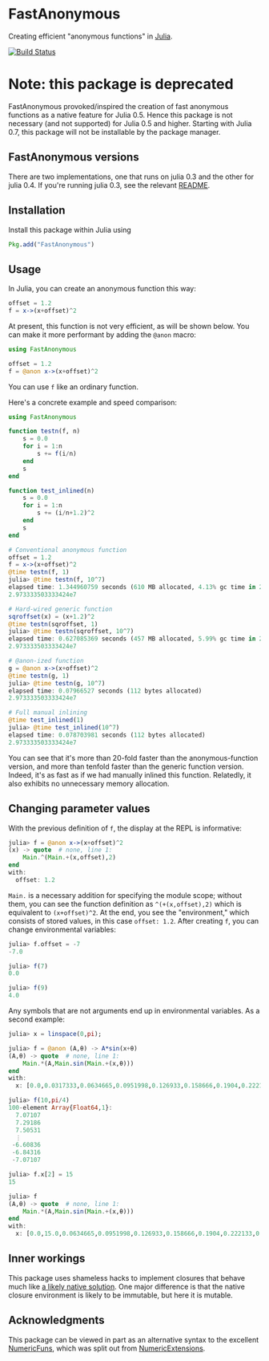 # FastAnonymous

Creating efficient "anonymous functions" in [Julia](http://julialang.org/).

[![Build Status](https://travis-ci.org/timholy/FastAnonymous.jl.svg?branch=master)](https://travis-ci.org/timholy/FastAnonymous.jl)

# Note: this package is deprecated

FastAnonymous provoked/inspired the creation of fast anonymous
functions as a native feature for Julia 0.5. Hence this package is not
necessary (and not supported) for Julia 0.5 and higher. Starting with
Julia 0.7, this package will not be installable by the package manager.

## FastAnonymous versions

There are two implementations, one that runs on julia 0.3 and the other for julia 0.4.
If you're running julia 0.3, see the relevant [README](doc/README_0.3.md).

## Installation

Install this package within Julia using
```julia
Pkg.add("FastAnonymous")
```

## Usage

In Julia, you can create an anonymous function this way:
```julia
offset = 1.2
f = x->(x+offset)^2
```

At present, this function is not very efficient, as will be shown below.
You can make it more performant by adding the `@anon` macro:

```julia
using FastAnonymous

offset = 1.2
f = @anon x->(x+offset)^2
```
You can use `f` like an ordinary function.

Here's a concrete example and speed comparison:
```julia
using FastAnonymous

function testn(f, n)
    s = 0.0
    for i = 1:n
        s += f(i/n)
    end
    s
end

function test_inlined(n)
    s = 0.0
    for i = 1:n
        s += (i/n+1.2)^2
    end
    s
end

# Conventional anonymous function
offset = 1.2
f = x->(x+offset)^2
@time testn(f, 1)
julia> @time testn(f, 10^7)
elapsed time: 1.344960759 seconds (610 MB allocated, 4.13% gc time in 28 pauses with 0 full sweep)
2.973333503333424e7

# Hard-wired generic function
sqroffset(x) = (x+1.2)^2
@time testn(sqroffset, 1)
julia> @time testn(sqroffset, 10^7)
elapsed time: 0.627085369 seconds (457 MB allocated, 5.99% gc time in 21 pauses with 0 full sweep)
2.973333503333424e7

# @anon-ized function
g = @anon x->(x+offset)^2
@time testn(g, 1)
julia> @time testn(g, 10^7)
elapsed time: 0.07966527 seconds (112 bytes allocated)
2.973333503333424e7

# Full manual inlining
@time test_inlined(1)
julia> @time test_inlined(10^7)
elapsed time: 0.078703981 seconds (112 bytes allocated)
2.973333503333424e7
```

You can see that it's more than 20-fold faster than the anonymous-function version,
and more than tenfold faster than the generic function version.
Indeed, it's as fast as if we had manually inlined this function.
Relatedly, it also exhibits no unnecessary memory allocation.

## Changing parameter values

With the previous definition of `f`, the display at the REPL is informative:
```julia
julia> f = @anon x->(x+offset)^2
(x) -> quote  # none, line 1:
    Main.^(Main.+(x,offset),2)
end
with:
  offset: 1.2
```

`Main.` is a necessary addition for specifying the module scope; without them,
you can see the function definition as `^(+(x,offset),2)` which is equivalent to `(x+offset)^2`.
At the end, you see the "environment," which consists of stored values, in this case `offset: 1.2`.
After creating `f`, you can change environmental variables:
```julia
julia> f.offset = -7
-7.0

julia> f(7)
0.0

julia> f(9)
4.0
```

Any symbols that are not arguments end up in environmental variables. As a second example:

```julia
julia> x = linspace(0,pi);

julia> f = @anon (A,θ) -> A*sin(x+θ)
(A,θ) -> quote  # none, line 1:
    Main.*(A,Main.sin(Main.+(x,θ)))
end
with:
  x: [0.0,0.0317333,0.0634665,0.0951998,0.126933,0.158666,0.1904,0.222133,0.253866,0.285599  …  2.85599,2.88773,2.91946,2.95119,2.98293,3.01466,3.04639,3.07813,3.10986,3.14159]

julia> f(10,pi/4)
100-element Array{Float64,1}:
  7.07107
  7.29186
  7.50531
  ⋮
 -6.60836
 -6.84316
 -7.07107

julia> f.x[2] = 15
15

julia> f
(A,θ) -> quote  # none, line 1:
    Main.*(A,Main.sin(Main.+(x,θ)))
end
with:
  x: [0.0,15.0,0.0634665,0.0951998,0.126933,0.158666,0.1904,0.222133,0.253866,0.285599  …  2.85599,2.88773,2.91946,2.95119,2.98293,3.01466,3.04639,3.07813,3.10986,3.14159]
```

## Inner workings

This package uses shameless hacks to implement closures that behave much like
[a likely native solution](https://github.com/JuliaLang/julia/pull/10269#issuecomment-75389370).
One major difference is that the native closure environment is likely to be immutable, but here it is mutable.

## Acknowledgments

This package can be viewed in part as an alternative syntax to the excellent
[NumericFuns](https://github.com/lindahua/NumericFuns.jl),
which was split out from [NumericExtensions](https://github.com/lindahua/NumericExtensions.jl).
